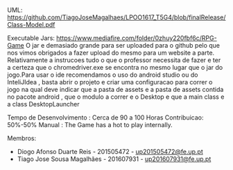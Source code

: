 UML: https://github.com/TiagoJoseMagalhaes/LPOO1617_T5G4/blob/finalRelease/Class-Model.pdf

Executable Jars: https://www.mediafire.com/folder/0zhuy220fbf6c/RPG-Game O jar e demasiado grande para ser uploaded para o github pelo que nos vimos obrigados a fazer upload do mesmo para um website a parte. Relativamente a instrucoes tudo o que o professor necessita de fazer e ter a certeza que o chromedriver.exe se encontra no mesmo lugar que o jar do jogo.Para usar o ide recomendamos o uso do android studio ou do InteliJIdea , basta abrir o projeto e criar uma configuracao para correr o jogo na qual deve indicar que a pasta de assets e a pasta de assets contida no pacote android , que o modulo a correr e o Desktop e que a main class e a class DesktopLauncher

Tempo de Desenvolvimento : Cerca de 90 a 100 Horas
Contribuicao: 50%-50%
Manual : The Game has a hot to play internally.

Membros:

- Diogo	Afonso	Duarte	Reis - 201505472 - up201505472@fe.up.pt
- Tiago	Jose	Sousa	Magalhães - 201607931 - up201607931@fe.up.pt
